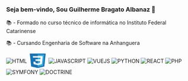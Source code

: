 ### Seja bem-vindo, Sou Guilherme Bragato Albanaz 🎉

📚 - Formado no curso técnico de informática no Instituto Federal Catarinense

📚 - Cursando Engenharia de Software na Anhanguera

<div style-"display: inline_block">
<img align="center" alt="HTML" height="40" width="50" src="https://cdn.jsdelivr.net/gh/devicons/devicon/icons/html5/html5-original.svg" />
<img align="center" alt="CSS" height="40" width="50" src="https://raw.githubusercontent.com/devicons/devicon/master/icons/css3/css3-original.svg">
<img align="center" alt="JAVASCRIPT" height="40" width="50" src="https://cdn.jsdelivr.net/gh/devicons/devicon/icons/javascript/javascript-original.svg" />
<img align="center" alt="VUEJS" height="40" width="50" src="https://cdn.jsdelivr.net/gh/devicons/devicon/icons/vuejs/vuejs-original.svg" />
<img align="center" alt="PYTHON" height="40" width="50" src="https://cdn.jsdelivr.net/gh/devicons/devicon/icons/python/python-original.svg" />
<img align="center" alt="REACT" height="40" width="50" src="https://cdn.jsdelivr.net/gh/devicons/devicon/icons/react/react-original.svg" />
<img align="center" alt="PHP" height="40" width="50" src="https://cdn.jsdelivr.net/gh/devicons/devicon/icons/php/php-original.svg" />
<img align="center" alt="SYMFONY" height="40" width="50" src="https://cdn.jsdelivr.net/gh/devicons/devicon/icons/symfony/symfony-original.svg" />
<img align="center" alt="DOCTRINE" height="40" width="50" src="https://cdn.jsdelivr.net/gh/devicons/devicon/icons/doctrine/doctrine-original.svg" />
</div>
